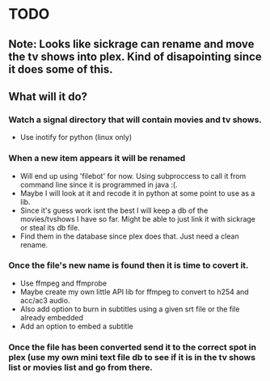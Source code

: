 # TODO

## Note: Looks like sickrage can rename and move the tv shows into plex.  Kind of disapointing since it does some of this.

## What will it do?

### Watch a signal directory that will contain movies and tv shows.
* Use inotify for python (linux only) 

### When a new item appears it will be renamed  
* Will end up using 'filebot' for now.  Using subproccess to call it from command line since it is programmed in java :(. 
* Maybe I will look at it and recode it in python at some point to use as a lib.
* Since it's guess work isnt the best I will keep a db of the movies/tvshows I have so far.  Might be able to just link it with sickrage or steal its db file.
* Find them in the database since plex does that.  Just need a clean rename.

### Once the file's new name is found then it is time to covert it.
* Use ffmpeg and ffmprobe
* Maybe create my own little API lib for ffmpeg to convert to h254 and acc/ac3 audio.
* Also add option to burn in subtitles using a given srt file or the file already embedded
* Add an option to embed a subtitle

### Once the file has been converted send it to the correct spot in plex (use my own mini text file db to see if it is in the tv shows list or movies list and go from there.
